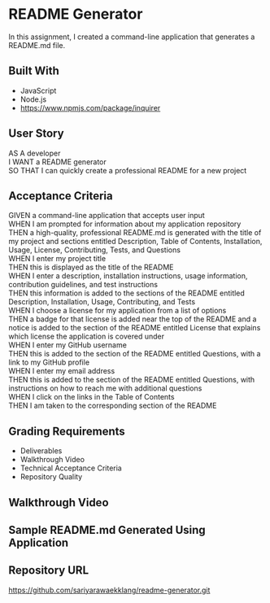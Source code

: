 # README Generator

In this assignment, I created a command-line application that generates a README.md file. 

## Built With

* JavaScript
* Node.js
* https://www.npmjs.com/package/inquirer

## User Story

AS A developer
</br>
I WANT a README generator
</br>
SO THAT I can quickly create a professional README for a new project

## Acceptance Criteria

GIVEN a command-line application that accepts user input
</br>
WHEN I am prompted for information about my application repository
</br>
THEN a high-quality, professional README.md is generated with the title of my project and sections entitled Description, Table of Contents, Installation, Usage, License, Contributing, Tests, and Questions
</br>
WHEN I enter my project title
</br>
THEN this is displayed as the title of the README
</br>
WHEN I enter a description, installation instructions, usage information, contribution guidelines, and test instructions
</br>
THEN this information is added to the sections of the README entitled Description, Installation, Usage, Contributing, and Tests
</br>
WHEN I choose a license for my application from a list of options
</br>
THEN a badge for that license is added near the top of the README and a notice is added to the section of the README entitled License that explains which license the application is covered under
</br>
WHEN I enter my GitHub username
</br>
THEN this is added to the section of the README entitled Questions, with a link to my GitHub profile
</br>
WHEN I enter my email address
</br>
THEN this is added to the section of the README entitled Questions, with instructions on how to reach me with additional questions
</br>
WHEN I click on the links in the Table of Contents
</br>
THEN I am taken to the corresponding section of the README

## Grading Requirements

* Deliverables
* Walkthrough Video
* Technical Acceptance Criteria
* Repository Quality

## Walkthrough Video

## Sample README.md Generated Using Application

## Repository URL
https://github.com/sariyarawaekklang/readme-generator.git


